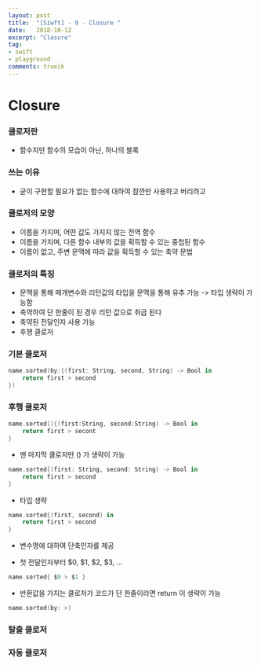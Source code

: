 ```yaml
---
layout: post
title:  "[Siwft] - 9 - Closure "
date:   2018-10-12
excerpt: "Closure"
tag:
- swift
- playground
comments: trueik
---
```


# Closure

### 클로저란

- 함수지만 함수의 모습이 아닌, 하나의 블록

### 쓰는 이유

- 굳이 구현할 필요가 없는 함수에 대하여  잠깐만 사용하고 버리려고

### 클로저의 모양

- 이름을 가지며, 어떤 값도 가지지 않는 전역 함수
- 이름을 가지며, 다른 함수 내부의 값을 획득할 수 있는 중첩된 함수
- 이름이 없고, 주변 문맥에 따라 값을 획득할 수 있는 축약 문법

### 클로저의 특징

- 문맥을 통해 매개변수와 리턴값의 타입을 문맥을 통해 유추 가능 -> 타입 생략이 가능함
- 축약하여 단 한줄이 된 경우 리턴 값으로 취급 된다
- 축약된 전달인자 사용 가능
- 후행 클로저

### 기본 클로저

```swift
name.sorted(by:{(first: String, second, String) -> Bool in
	return first > second
})
```

### 후행 클로저

```swift
name.sorted(){(first:String, second:String) -> Bool in
	return first > secont
}
```

- 맨 마지막 클로저만 () 가 생략이 가능

```swift
name.sorted{(first: String, second: String) -> Bool in
	return first > second
}
```

- 타입 생략

```swift
name.sorted{(first, second) in
	return first > second
}
```

- 변수명에 대하여 단축인자를 제공

- 첫 전달인자부터 $0, $1, $2, $3, ...

```swift
name.sorted{ $0 > $1 }
```

- 반환값을 가지는 클로저가 코드가 단 한줄이라면 return 이 생략이 가능

```swift
name.sorted(by: >)
```

### 탈출 클로저

### 자동 클로저
